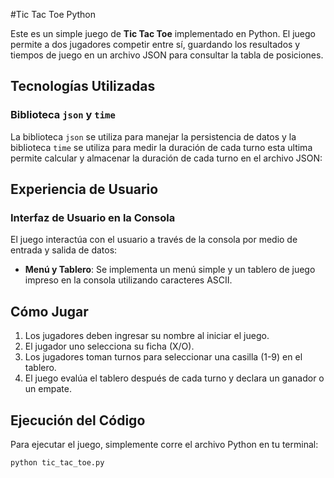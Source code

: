 #Tic Tac Toe Python

Este es un simple juego de **Tic Tac Toe** implementado en Python. El juego permite a dos jugadores competir entre sí, guardando los resultados y tiempos de juego en un archivo JSON para consultar la tabla de posiciones.

## Tecnologías Utilizadas

### Biblioteca `json` y `time`
La biblioteca `json` se utiliza para manejar la persistencia de datos y la biblioteca `time` se utiliza para medir la duración de cada turno esta ultima permite calcular y almacenar la duración de cada turno en el archivo JSON:


## Experiencia de Usuario 

### Interfaz de Usuario en la Consola
El juego interactúa con el usuario a través de la consola por medio de entrada y salida de datos:
- **Menú y Tablero**: Se implementa un menú simple y un tablero de juego impreso en la consola utilizando caracteres ASCII.




## Cómo Jugar

1. Los jugadores deben ingresar su nombre al iniciar el juego.
2. El jugador uno selecciona su ficha (X/O).
3. Los jugadores toman turnos para seleccionar una casilla (1-9) en el tablero.
4. El juego evalúa el tablero después de cada turno y declara un ganador o un empate.

## Ejecución del Código

Para ejecutar el juego, simplemente corre el archivo Python en tu terminal:

```bash
python tic_tac_toe.py
